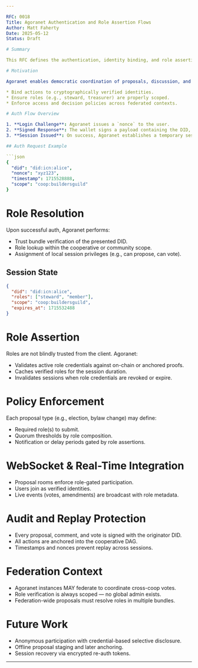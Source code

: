 ```yaml
---

RFC: 0018
Title: Agoranet Authentication and Role Assertion Flows
Author: Matt Faherty
Date: 2025-05-12
Status: Draft

# Summary

This RFC defines the authentication, identity binding, and role assertion flows within Agoranet, the deliberation and proposal coordination layer of ICN. It formalizes how users authenticate via signed payloads, how cooperative/community roles are asserted, and how policies gate access to proposal types or governance actions.

# Motivation

Agoranet enables democratic coordination of proposals, discussion, and voting. To protect this process, we must:

* Bind actions to cryptographically verified identities.
* Ensure roles (e.g., steward, treasurer) are properly scoped.
* Enforce access and decision policies across federated contexts.

# Auth Flow Overview

1. **Login Challenge**: Agoranet issues a `nonce` to the user.
2. **Signed Response**: The wallet signs a payload containing the DID, nonce, and timestamp.
3. **Session Issued**: On success, Agoranet establishes a temporary session and resolves DID roles.

## Auth Request Example

```json
{
  "did": "did:icn:alice",
  "nonce": "xyz123",
  "timestamp": 1715528888,
  "scope": "coop:buildersguild"
}
```

# Role Resolution

Upon successful auth, Agoranet performs:

* Trust bundle verification of the presented DID.
* Role lookup within the cooperative or community scope.
* Assignment of local session privileges (e.g., can propose, can vote).

## Session State

```json
{
  "did": "did:icn:alice",
  "roles": ["steward", "member"],
  "scope": "coop:buildersguild",
  "expires_at": 1715532488
}
```

# Role Assertion

Roles are not blindly trusted from the client. Agoranet:

* Validates active role credentials against on-chain or anchored proofs.
* Caches verified roles for the session duration.
* Invalidates sessions when role credentials are revoked or expire.

# Policy Enforcement

Each proposal type (e.g., election, bylaw change) may define:

* Required role(s) to submit.
* Quorum thresholds by role composition.
* Notification or delay periods gated by role assertions.

# WebSocket & Real-Time Integration

* Proposal rooms enforce role-gated participation.
* Users join as verified identities.
* Live events (votes, amendments) are broadcast with role metadata.

# Audit and Replay Protection

* Every proposal, comment, and vote is signed with the originator DID.
* All actions are anchored into the cooperative DAG.
* Timestamps and nonces prevent replay across sessions.

# Federation Context

* Agoranet instances MAY federate to coordinate cross-coop votes.
* Role verification is always scoped — no global admin exists.
* Federation-wide proposals must resolve roles in multiple bundles.

# Future Work

* Anonymous participation with credential-based selective disclosure.
* Offline proposal staging and later anchoring.
* Session recovery via encrypted re-auth tokens.

---
```

